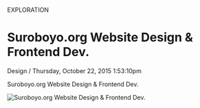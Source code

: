 <p class="type">EXPLORATION</p>

# Suroboyo.org Website Design & Frontend Dev.

<p class="meta">Design  /  Thursday, October 22, 2015 1:53:10pm</p>

Suroboyo.org Website Design & Frontend Dev.

![Suroboyo.org Website Design & Frontend Dev.](https://farooq-agent.web.app/assets/images/works/large/V7fvqktM_work_image.jpg)

